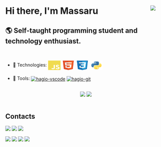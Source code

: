 # Hi there, I'm Massaru <img align='right' src="https://bit.ly/3D4YUKb" width="50">

🌎 Self-taught programming student and technology enthusiast.
---
 <br>
<div style="display: inline">
<ul><li> 🌱 Technologies:  <a href='https://www.javascript.com'><img align="center" alt="hagio-Js" height="30" width="40" src="https://raw.githubusercontent.com/devicons/devicon/master/icons/javascript/javascript-plain.svg"></a>
<!--   <img align="center" alt="hagio-Ts" height="30" width="40" src="https://raw.githubusercontent.com/devicons/devicon/master/icons/typescript/typescript-plain.svg"> -->
<!--   <img align="center" alt="hagio-React" height="30" width="40" src="https://raw.githubusercontent.com/devicons/devicon/master/icons/react/react-original.svg"> -->
  <a href='https://www.w3schools.com'><img align="center" alt="hagio-HTML" height="30" width="40" src="https://raw.githubusercontent.com/devicons/devicon/master/icons/html5/html5-original.svg"></a>
  <a href='https://www.w3schools.com'><img align="center" alt="hagio-CSS" height="30" width="40" src="https://raw.githubusercontent.com/devicons/devicon/master/icons/css3/css3-original.svg"></a>
  <a href='https://www.python.org'><img align="center" alt="hagio-Python" height="30" width="40" src="https://raw.githubusercontent.com/devicons/devicon/master/icons/python/python-original.svg"></a>
<!--   <img align="center" alt="hagio-Csharp" height="30" width="40" src="https://raw.githubusercontent.com/devicons/devicon/master/icons/csharp/csharp-original.svg"> -->
<!--   <img align="right" alt="hagio-pic" height="150" style="border-radius:50px;" src="https://media.discordapp.net/attachments/639956127056134178/890373478988013628/Publicacoes_Instagram_1_1.png?width=676&height=676"> -->
  </li>
  <br>
  <li> 🧰 Tools: <a href='https://code.visualstudio.com'><img align="center" alt="hagio-vscode" height="30" width="40" src="https://cdn.jsdelivr.net/gh/devicons/devicon/icons/vscode/vscode-original.svg"></a>
    <a href='https://git-scm.com'><img align="center" alt="hagio-git" height="30" width="40" src="https://cdn.jsdelivr.net/gh/devicons/devicon/icons/git/git-original.svg"></a>
  
  </li>
  </ul>
</div>

<br>


<div align="center">
  <img height="180em" src="https://github-readme-stats.vercel.app/api?username=hagiomassaru&show_icons=true&theme=dark&include_all_commits=true&count_private=true"/>
  <img height="180em" src="https://github-readme-stats.vercel.app/api/top-langs/?username=hagiomassaru&layout=compact&langs_count=7&theme=dark"/>
</div>
  
<br>
  
## Contacts
  
<div> 
  
  <a href="https://www.youtube.com/channel/UCwApDM_vwM3zkpleioMcU_A" target="_blank"><img src="https://img.shields.io/badge/YouTube-FF0000?style=for-the-badge&logo=youtube&logoColor=white" target="_blank"></a>
  <a href="https://twitter.com/MezakiHagio" target="_blank"><img src="https://img.shields.io/badge/Twitter-1DA1F2?style=for-the-badge&logo=twitter&logoColor=white" /></a>
  <a href="https://www.instagram.com/massaruhagio/" target="_blank"><img src="https://img.shields.io/badge/-Instagram-%23E4405F?style=for-the-badge&logo=instagram&logoColor=white" target="_blank"></a>
<!--  	<a href="https://www.twitch.tv/" target="_blank"><img src="https://img.shields.io/badge/Twitch-9146FF?style=for-the-badge&logo=twitch&logoColor=white" target="_blank"></a> -->
  <a href = "mailto:massaruhagiopro@gmail.com"><img src="https://img.shields.io/badge/-Gmail-%23333?style=for-the-badge&logo=gmail&logoColor=white" target="_blank"></a>
  <a href="https://www.linkedin.com/in/massaru-hagio/" target="_blank"><img src="https://img.shields.io/badge/-LinkedIn-%230077B5?style=for-the-badge&logo=linkedin&logoColor=white" target="_blank"></a>
  <a href="https://steamcommunity.com/id/mezakigame" target="_blank"><img src="https://img.shields.io/badge/Steam-000000?style=for-the-badge&logo=steam&logoColor=white" target="_blank"></a>
  <a href="https://www.facebook.com/massaruhagio" target="_blank"><img src="https://img.shields.io/static/v1?label=Facebook&message=Follow&color=4064ac&style=for-the-badge&logo=facebook" /></a>

  
<!--
O site dessas imagens foi https://dev.to/envoy_/150-badges-for-github-pnk    

-->
 
<!--   ![Snake animation](https://github.com/rafaballerini/rafaballerini/blob/output/github-contribution-grid-snake.svg) -->
 
</div>
  
  
  
<!--
Esee README.md foi feito com base no videoa da "https://github.com/rafaballerini/rafaballerini/blob/main/README.md?plain=1"
 e do video "https://www.youtube.com/watch?v=TsaLQAetPLU"
    
obs: icones podemos encontrar no https://devicon.dev

-->
<!--
**hagiomassaru/hagiomassaru** is a ✨ _special_ ✨ repository because its `README.md` (this file) appears on your GitHub profile.

Here are some ideas to get you started:

- 🔭 I’m currently working on ...
- 🌱 I’m currently learning ...
- 👯 I’m looking to collaborate on ...
- 🤔 I’m looking for help with ...
- 💬 Ask me about ...
- 📫 How to reach me: ...
- 😄 Pronouns: ...
- ⚡ Fun fact: ...
-->
